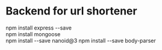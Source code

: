 # Backend for url shortener

npm install express --save  
npm install mongoose  
npm install --save nanoid@3
npm install --save body-parser
